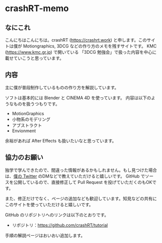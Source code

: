 # crashRT-memo

## なにこれ

こんにちはこんにちは。crashRT (<https://crashrt.work>) と申します。このサイトは僕が Motiongraphics, 3DCG などの作り方のメモを残すサイトです。
KMC (<https://www.kmc.gr.jp>) で開いている 「3DCG 勉強会」で扱った内容を中心に載せていこうと思っています。

## 内容

主に僕が普段制作しているものの作り方を解説しています。

ソフトは基本的には Blender と CINEMA 4D を使っています。
内容は以下のようなものを扱うつもりです。

- MotionGraphics
- 小物系のモデリング
- アブストラクト
- Envionment

余裕があれば After Effects も扱いたいなと思っています。

## 協力のお願い

独学で学んできたので、間違った情報があるかもしれません。もし見つけた場合は、[僕の Twitter](https://twitter.com/crashRT_doyo) のDMなどで教えていただけると嬉しいです。
GitHub でソースを公開しているので、直接修正して Pull Request を投げていただくのもOKです。

また、修正だけでなく、ページの追加なども歓迎しています。知見などの共有にこのサイトを使っていただけると嬉しいです。

GitHub のリポジトリへのリンクは以下のとおりです。
- リポジトリ：<https://github.com/crashRT/tutorial>

手順の解説ページはおいおい追加します。
